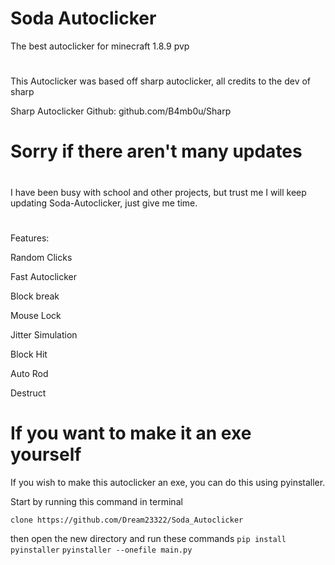 # Soda Autoclicker

The best autoclicker for minecraft 1.8.9 pvp


#

This Autoclicker was based off sharp autoclicker, all credits to the dev of sharp

Sharp Autoclicker Github: github.com/B4mb0u/Sharp

#
# Sorry if there aren't many updates
#
I have been busy with school and other projects, but trust me I will keep updating Soda-Autoclicker, just give me time.

#

Features:

Random Clicks

Fast Autoclicker

Block break

Mouse Lock

Jitter Simulation

Block Hit

Auto Rod

Destruct


# If you want to make it an exe yourself

If you wish to make this autoclicker an exe, you can do this using pyinstaller.

Start by running this command in terminal

```clone https://github.com/Dream23322/Soda_Autoclicker```

then open the new directory and run these commands
```pip install pyinstaller```
```pyinstaller --onefile main.py```
